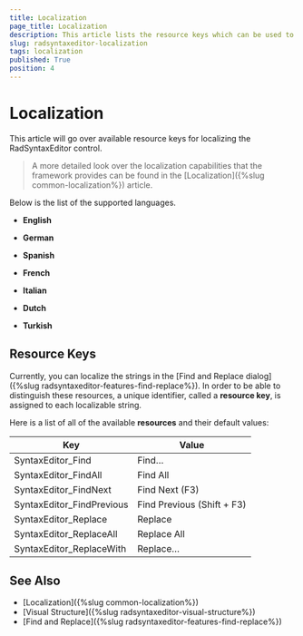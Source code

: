 ```yaml
---
title: Localization
page_title: Localization
description: This article lists the resource keys which can be used to localize the RadSyntaxEditor control.
slug: radsyntaxeditor-localization
tags: localization
published: True
position: 4
---
```


# Localization

This article will go over available resource keys for localizing the RadSyntaxEditor control.

> A more detailed look over the localization capabilities that the framework provides can be found in the [Localization]({%slug common-localization%}) article.

Below is the list of the supported languages.

* **English**

* **German**

* **Spanish**

* **French**

* **Italian**

* **Dutch**

* **Turkish**

## Resource Keys

Currently, you can localize the strings in the [Find and Replace dialog]({%slug radsyntaxeditor-features-find-replace%}). In order to be able to distinguish these resources, a unique identifier, called a __resource key__, is assigned to each localizable string.

Here is a list of all of the available __resources__ and their default values:

|Key|Value|
|---|---|
|SyntaxEditor_Find|Find…|
|SyntaxEditor_FindAll|Find All|
|SyntaxEditor_FindNext|Find Next (F3)|
|SyntaxEditor_FindPrevious|Find Previous (Shift + F3)|
|SyntaxEditor_Replace|Replace|
|SyntaxEditor_ReplaceAll|Replace All|
|SyntaxEditor_ReplaceWith|Replace…|

## See Also
* [Localization]({%slug common-localization%})
* [Visual Structure]({%slug radsyntaxeditor-visual-structure%})
* [Find and Replace]({%slug radsyntaxeditor-features-find-replace%})